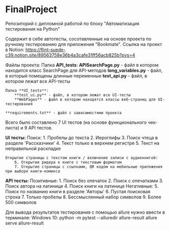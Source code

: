 # FinalProject
Репозиторий с дипломной работой по блоку "Автоматизация тестирования на Python"

Содержит в себе автотесты, сосотавленные на основе проекта по ручному тестированию для приложения "Bookmate".
Ссылка на проект в Notion:
https://flint-suede-c39.notion.site/89563758e36b4a3cafe31ff56acb825b?pvs=4

Файлы проекта:
    Папка **API_tests**:
        **APISearchPage.py** - файл в котором находится класс SearchPage для API-методов
        **long_variables.py** - файл, в который помещены длинные переменные
        **test_api.py** - файл, в котором лежат все API-тесты

    Папка **UI_tests**:
        **test_ui.py** - файл, в котором лежат все UI-тесты
        **WebPages** - файл в котором находятся классы веб-страниц для UI-тестирования

    **requirements.txt** - файл с зависимостями проекта

Всего было составлено 7 UI тестов (на основе функционального чек-листа) и 9 API тестов.

**UI тесты:**
    Поиск:
        1. Пробелы до текста
        2. Иероглифы
        3. Поиск чтеца в разделе 'Рассказчики'
        4. Текст только в верхнем регистре
        5. Текст на неправильной раскладке

    Открытие страницы с текстом книги / включение записи с аудиокнигой:
        6. Открытие ридера к книге с текстовым форматом
        7. Открытие страницы с ссылками, QR кодом на мобильные приложения при выборе книги-комикса


**API тесты:**
    Позитивные:
        1. Поиск без опечаток
        2. Поиск с опечатками
        3. Поиск автора на латинице
        4. Поиск книги на латинице
    Негативные:
        5. Поиск по названию книги в разделе 'Авторы'
        6. Пустая поисковая строка
        7. Только пробелы
        8. Бессмысленный набор символов
        9. Более 500 символов

Для вывода результатов тестирования с помощью allure нужно ввести в терминале:
    Windows 10:
        python -m pytest --alluredir allure-result
        allure serve allure-result